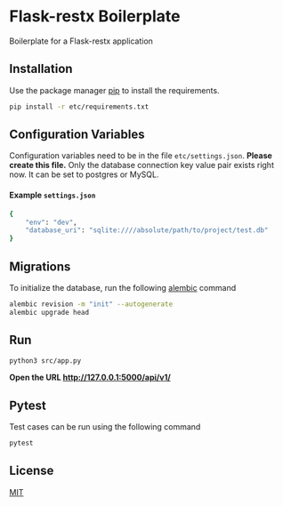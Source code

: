 # Flask-restx Boilerplate

Boilerplate for a Flask-restx application

## Installation

Use the package manager [pip](https://pip.pypa.io/en/stable/) to install the requirements.

```bash
pip install -r etc/requirements.txt
```

## Configuration Variables

Configuration variables need to be in the file `etc/settings.json`. **Please create this file.**
Only the database connection key value pair exists right now.
It can be set to postgres or MySQL.
#### Example `settings.json`
```bash
{
    "env": "dev",
    "database_uri": "sqlite:////absolute/path/to/project/test.db"
}
```

## Migrations
To initialize the database, run the following [alembic](https://alembic.sqlalchemy.org/en/latest/tutorial.html#running-our-first-migration) command

```bash
alembic revision -m "init" --autogenerate
alembic upgrade head
```
## Run

```bash
python3 src/app.py
```
**Open the URL http://127.0.0.1:5000/api/v1/**


## Pytest
Test cases can be run using the following command

```bash
pytest
```

## License
[MIT](https://choosealicense.com/licenses/mit/)

